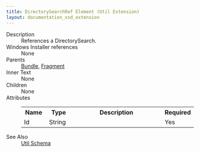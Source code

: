 ```yaml
---
title: DirectorySearchRef Element (Util Extension)
layout: documentation_xsd_extension
---
```

<dl>
  <dt>Description</dt>
  <dd>References a DirectorySearch.</dd>
  <dt>Windows Installer references</dt>
  <dd>None</dd>
  <dt>Parents</dt>
  <dd>
    <a href="../wix/bundle">Bundle</a>, <a href="../wix/fragment">Fragment</a></dd>
  <dt>Inner Text</dt>
  <dd>None</dd>
  <dt>Children</dt>
  <dd>None</dd>
  <dt>Attributes</dt>
  <dd>
    <table cellspacing="0" cellpadding="0" class="schema">
      <tr>
        <th width="15%">Name</th>
        <th width="15%">Type</th>
        <th width="65%">Description</th>
        <th width="15%">Required</th>
      </tr>
      <tr>
        <td>Id</td>
        <td>String</td>
        <td>&nbsp;</td>
        <td>Yes</td>
      </tr>
    </table>
  </dd>
  <dt>See Also</dt>
  <dd>
    <a href="../util">Util Schema</a>
  </dd>
</dl>
